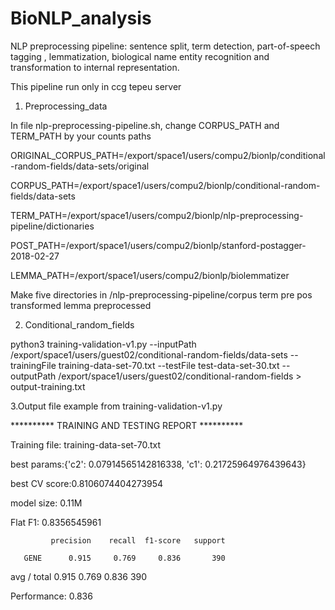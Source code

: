 # BioNLP_analysis

NLP preprocessing pipeline: sentence split, term detection, part-of-speech tagging , lemmatization, biological name entity recognition and transformation to internal representation.

This pipeline run only in ccg tepeu server

1. Preprocessing_data

In file nlp-preprocessing-pipeline.sh, change CORPUS_PATH and TERM_PATH by your counts paths 

ORIGINAL_CORPUS_PATH=/export/space1/users/compu2/bionlp/conditional-random-fields/data-sets/original

CORPUS_PATH=/export/space1/users/compu2/bionlp/conditional-random-fields/data-sets

TERM_PATH=/export/space1/users/compu2/bionlp/nlp-preprocessing-pipeline/dictionaries

POST_PATH=/export/space1/users/compu2/bionlp/stanford-postagger-2018-02-27

LEMMA_PATH=/export/space1/users/compu2/bionlp/biolemmatizer

Make five directories in /nlp-preprocessing-pipeline/corpus
term pre pos transformed lemma preprocessed 

2. Conditional_random_fields

python3 training-validation-v1.py --inputPath /export/space1/users/guest02/conditional-random-fields/data-sets --trainingFile training-data-set-70.txt --testFile test-data-set-30.txt --outputPath /export/space1/users/guest02/conditional-random-fields > output-training.txt 

3.Output file example from training-validation-v1.py

********** TRAINING AND TESTING REPORT **********

Training file: training-data-set-70.txt

best params:{'c2': 0.07914565142816338, 'c1': 0.21725964976439643}

best CV score:0.8106074404273954

model size: 0.11M

Flat F1: 0.8356545961

             precision    recall  f1-score   support

       GENE      0.915     0.769     0.836       390

avg / total      0.915     0.769     0.836       390

Performance: 0.836



